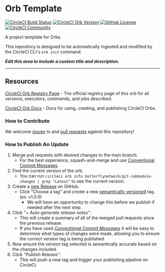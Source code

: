 # Orb Template


[![CircleCI Build Status](https://circleci.com/gh/ButterflyNetwork/git-submodule-changes-orb.svg?style=shield "CircleCI Build Status")](https://circleci.com/gh/ButterflyNetwork/git-submodule-changes-orb) [![CircleCI Orb Version](https://badges.circleci.com/orbs/butterflynetwork/git-submodule-changes.svg)](https://circleci.com/orbs/registry/orb/butterflynetwork/git-submodule-changes) [![GitHub License](https://img.shields.io/badge/license-MIT-lightgrey.svg)](https://raw.githubusercontent.com/ButterflyNetwork/git-submodule-changes-orb/master/LICENSE) [![CircleCI Community](https://img.shields.io/badge/community-CircleCI%20Discuss-343434.svg)](https://discuss.circleci.com/c/ecosystem/orbs)



A project template for Orbs.

This repository is designed to be automatically ingested and modified by the CircleCI CLI's `orb init` command.

_**Edit this area to include a custom title and description.**_

---

## Resources

[CircleCI Orb Registry Page](https://circleci.com/orbs/registry/orb/butterflynetwork/git-submodule-changes) - The official registry page of this orb for all versions, executors, commands, and jobs described.

[CircleCI Orb Docs](https://circleci.com/docs/2.0/orb-intro/#section=configuration) - Docs for using, creating, and publishing CircleCI Orbs.

### How to Contribute

We welcome [issues](https://github.com/ButterflyNetwork/git-submodule-changes-orb/issues) to and [pull requests](https://github.com/ButterflyNetwork/git-submodule-changes-orb/pulls) against this repository!

### How to Publish An Update
1. Merge pull requests with desired changes to the main branch.
    - For the best experience, squash-and-merge and use [Conventional Commit Messages](https://conventionalcommits.org/).
2. Find the current version of the orb.
    - You can run `circleci orb info butterflynetwork/git-submodule-changes | grep "Latest"` to see the current version.
3. Create a [new Release](https://github.com/ButterflyNetwork/git-submodule-changes-orb/releases/new) on GitHub.
    - Click "Choose a tag" and _create_ a new [semantically versioned](http://semver.org/) tag. (ex: v1.0.0)
      - We will have an opportunity to change this before we publish if needed after the next step.
4.  Click _"+ Auto-generate release notes"_.
    - This will create a summary of all of the merged pull requests since the previous release.
    - If you have used _[Conventional Commit Messages](https://conventionalcommits.org/)_ it will be easy to determine what types of changes were made, allowing you to ensure the correct version tag is being published.
5. Now ensure the version tag selected is semantically accurate based on the changes included.
6. Click _"Publish Release"_.
    - This will push a new tag and trigger your publishing pipeline on CircleCI.